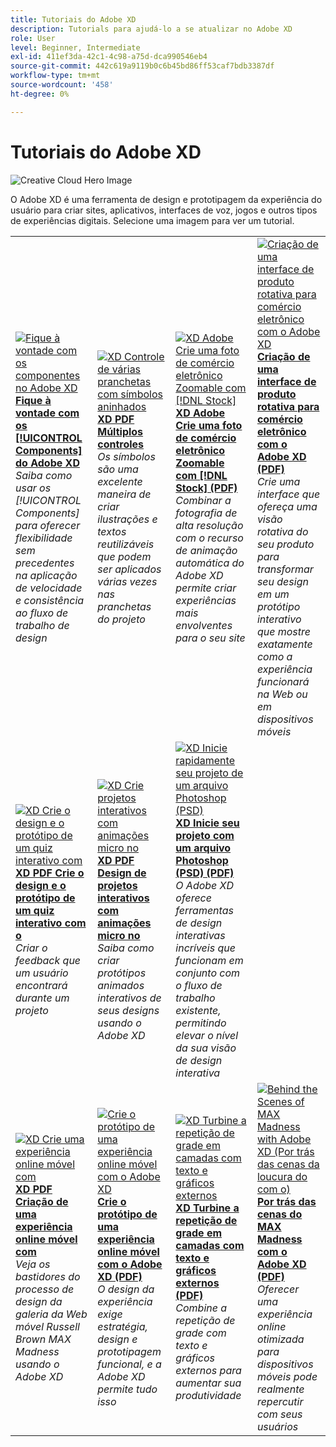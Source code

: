 ```yaml
---
title: Tutoriais do Adobe XD
description: Tutorials para ajudá-lo a se atualizar no Adobe XD
role: User
level: Beginner, Intermediate
exl-id: 411ef3da-42c1-4c98-a75d-dca990546eb4
source-git-commit: 442c619a9119b0c6b45bd86ff53caf7bdb3387df
workflow-type: tm+mt
source-wordcount: '458'
ht-degree: 0%

---
```


# Tutoriais do Adobe XD

![Creative Cloud Hero Image](../assets/XD.jpg)

O Adobe XD é uma ferramenta de design e prototipagem da experiência do usuário para criar sites, aplicativos, interfaces de voz, jogos e outros tipos de experiências digitais. Selecione uma imagem para ver um tutorial.

<table>
<tr>
 <td>
   <a href="components.md">
      <img alt="Fique à vontade com os componentes no Adobe XD" src="assets/Componentsxd.jpg" />
   </a>
    <div>
   <a href="components.md"><strong>Fique à vontade com os [!UICONTROL Components] do Adobe XD</strong></a>
    </div>
    <em>Saiba como usar os [!UICONTROL Components] para oferecer flexibilidade sem precedentes na aplicação de velocidade e consistência ao fluxo de trabalho de design</em>
    <br>
  </td>
  <td>
   <a href="assets/ControlMultipleXDArtboardswithNestedSymbols.pdf" target="_blank">
      <img alt="XD Controle de várias pranchetas com símbolos aninhados" src="assets/ControlMultipleXDArtboardswithNestedSymbols.jpg" />
   </a>
    <div>
   <a href="assets/ControlMultipleXDArtboardswithNestedSymbols.pdf" target="_blank"><strong>XD PDF Múltiplos controles</strong></a>
    </div>
    <em>Os símbolos são uma excelente maneira de criar ilustrações e textos reutilizáveis que podem ser aplicados várias vezes nas pranchetas do projeto</em>
    <br>
  </td>
  <td>
   <a href="assets/CreateaZoomableeCommercePhotowithXDandAdobeStock.pdf" target="_blank">
      <img alt="XD Adobe Crie uma foto de comércio eletrônico Zoomable com [!DNL Stock]" src="assets/CreateaZoomableeCommercePhotowithXDandAdobeStock.jpg" />
   </a>
    <div>
   <a href="assets/CreateaZoomableeCommercePhotowithXDandAdobeStock.pdf" target="_blank"><strong>XD Adobe Crie uma foto de comércio eletrônico Zoomable com [!DNL Stock] (PDF)</strong></a>
    </div>
    <em>Combinar a fotografia de alta resolução com o recurso de animação automática do Adobe XD permite criar experiências mais envolventes para o seu site</em>
    <br>
  </td>
  <td>
   <a href="assets/CreatingaRotatingProductInterfaceforECommercewithAdobeXD.pdf" target="_blank">
      <img alt="Criação de uma interface de produto rotativa para comércio eletrônico com o Adobe XD" src="assets/CreatingaRotatingProductInterfaceforECommercewithAdobeXD.jpg" />
   </a>
    <div>
   <a href="assets/CreatingaRotatingProductInterfaceforECommercewithAdobeXD.pdf" target="_blank"><strong>Criação de uma interface de produto rotativa para comércio eletrônico com o Adobe XD (PDF)</strong></a>
    </div>
    <em>Crie uma interface que ofereça uma visão rotativa do seu produto para transformar seu design em um protótipo interativo que mostre exatamente como a experiência funcionará na Web ou em dispositivos móveis</em>
    <br>
  </td>
</tr>
<tr>
  <td>
   <a href="assets/DesignandPrototypeanInteractiveQuizwithXD.pdf" target="_blank">
      <img alt="XD Crie o design e o protótipo de um quiz interativo com" src="assets/DesignandPrototypeanInteractiveQuizwithXD.jpg" />
   </a>
    <div>
   <a href="assets/DesignandPrototypeanInteractiveQuizwithXD.pdf" target="_blank"><strong>XD PDF Crie o design e o protótipo de um quiz interativo com o</strong></a>
    </div>
    <em>Criar o feedback que um usuário encontrará durante um projeto</em>
    <br>
  </td>
  <td>
   <a href="assets/DesignInteractiveProjectswithMicroAnimationsinXD.pdf" target="_blank">
      <img alt="XD Crie projetos interativos com animações micro no" src="assets/DesignInteractiveProjectswithMicroAnimationsinXD.jpg" />
   </a>
    <div>
   <a href="assets/DesignInteractiveProjectswithMicroAnimationsinXD.pdf" target="_blank"><strong>XD PDF Design de projetos interativos com animações micro no</strong></a>
    </div>
    <em>Saiba como criar protótipos animados interativos de seus designs usando o Adobe XD</em>
    <br>
  </td>
  <td>
   <a href="assets/JumpstartyourXDProjectfromaPhotoshopFile.pdf" target="_blank">
      <img alt="XD Inicie rapidamente seu projeto de um arquivo Photoshop (PSD)" src="assets/JumpstartyourXDProjectfromaPhotoshopFile.jpg" />
   </a>
    <div>
   <a href="assets/JumpstartyourXDProjectfromaPhotoshopFile.pdf" target="_blank"><strong>XD Inicie seu projeto com um arquivo Photoshop (PSD) (PDF)</strong></a>
    </div>
    <em>O Adobe XD oferece ferramentas de design interativas incríveis que funcionam em conjunto com o fluxo de trabalho existente, permitindo elevar o nível da sua visão de design interativa</em>
    <br>
  </td>
</tr>
<tr>
  <td>
   <a href="assets/MobileWebExperienceswithXD.pdf" target="_blank">
      <img alt="XD Crie uma experiência online móvel com" src="assets/MobileWebExperienceswithXD.jpg" />
   </a>
    <div>
   <a href="assets/MobileWebExperienceswithXD.pdf" target="_blank"><strong>XD PDF Criação de uma experiência online móvel com</strong></a>
    </div>
    <em>Veja os bastidores do processo de design da galeria da Web móvel Russell Brown MAX Madness usando o Adobe XD</em>
    <br>
  </td>
  <td>
   <a href="assets/PrototypeaMobileWebExperiencewithAdobeXD.pdf" target="_blank">
      <img alt="Crie o protótipo de uma experiência online móvel com o Adobe XD" src="assets/PrototypeaMobileWebExperiencewithAdobeXD.jpg" />
   </a>
    <div>
   <a href="assets/PrototypeaMobileWebExperiencewithAdobeXD.pdf" target="_blank"><strong>Crie o protótipo de uma experiência online móvel com o Adobe XD (PDF)</strong></a>
    </div>
    <em>O design da experiência exige estratégia, design e prototipagem funcional, e a Adobe XD permite tudo isso</em>
    <br>
  </td>
  <td>
   <a href="assets/PrototypeaMobileWebExperiencewithAdobeXD.pdf" target="_blank">
      <img alt="XD Turbine a repetição de grade em camadas com texto e gráficos externos" src="assets/PrototypeaMobileWebExperiencewithAdobeXD.jpg" />
   </a>
    <div>
   <a href="assets/PrototypeaMobileWebExperiencewithAdobeXD.pdf" target="_blank"><strong>XD Turbine a repetição de grade em camadas com texto e gráficos externos (PDF)</strong></a>
    </div>
    <em>Combine a repetição de grade com texto e gráficos externos para aumentar sua produtividade</em>
    <br>
  </td>
  <td>
   <a href="assets/BehindtheScenesofMAXMadnesswithAdobeXD.pdf" target="_blank">
      <img alt="Behind the Scenes of MAX Madness with Adobe XD (Por trás das cenas da loucura do com o)" src="assets/BehindtheScenesofMAXMadnesswithAdobeXD.jpg" />
   </a>
    <div>
   <a href="assets/BehindtheScenesofMAXMadnesswithAdobeXD.pdf" target="_blank"><strong>Por trás das cenas do MAX Madness com o Adobe XD (PDF)</strong></a>
    </div>
    <em>Oferecer uma experiência online otimizada para dispositivos móveis pode realmente repercutir com seus usuários</em>
    <br>
  </td>
</tr>
</table>
